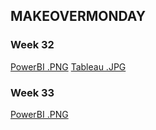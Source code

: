 ## MAKEOVERMONDAY

### Week 32
[PowerBI .PNG](https://raw.githubusercontent.com/fbraslavsky/infovis/master/makeovermonday/w32%20powerbi.PNG)
[Tableau .JPG](https://raw.githubusercontent.com/fbraslavsky/infovis/master/makeovermonday/w32%20tableau.jpg)

### Week 33
[PowerBI .PNG](https://raw.githubusercontent.com/fbraslavsky/infovis/master/makeovermonday/w33.PNG)



